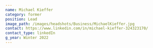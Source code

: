 ```yaml
---
name: Michael Kieffer
category: former
position: Lead
image_path: /images/headshots/Business/MichaelKieffer.jpg
contact: https://www.linkedin.com/in/michael-kieffer-324323170/
contact_type: linkedIn
g_year: Winter 2022
---
```

